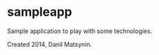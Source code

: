 sampleapp
=========

Sample application to play with some technologies.

Created 2014, Danil Matsynin.
